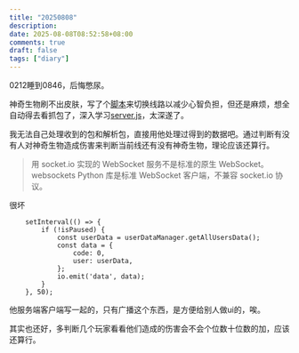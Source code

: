 ```yaml
---
title: "20250808"
description: 
date: 2025-08-08T08:52:58+08:00
comments: true
draft: false
tags: ["diary"]
---
```

0212睡到0846，后悔憋尿。

神奇生物刷不出皮肤，写了个[脚本](https://github.com/xxfttkx/StarResonanceAutoHunt)来切换线路以减少心智负担，但还是麻烦，想全自动得去看抓包了，深入学习[server.js](https://github.com/dmlgzs/StarResonanceDamageCounter/blob/master/server.js)，太深遂了。

我无法自己处理收到的包和解析包，直接用他处理过得到的数据吧。通过判断有没有人对神奇生物造成伤害来判断当前线还有没有神奇生物，理论应该还算行。

> 用 socket.io 实现的 WebSocket 服务不是标准的原生 WebSocket。websockets Python 库是标准 WebSocket 客户端，不兼容 socket.io 协议。

很坏

```
    setInterval(() => {
        if (!isPaused) {
            const userData = userDataManager.getAllUsersData();
            const data = {
                code: 0,
                user: userData,
            };
            io.emit('data', data);
        }
    }, 50);
```

他服务端客户端写一起的，只有广播这个东西，是方便给别人做ui的，唉。

其实也还好，多判断几个玩家看看他们造成的伤害会不会个位数十位数的加，应该还算行。
